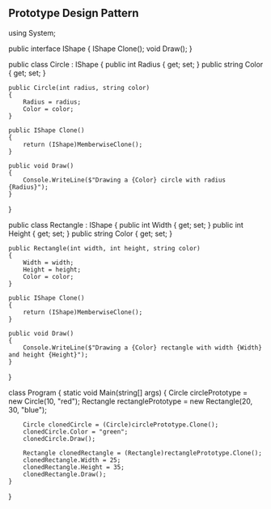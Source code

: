 ## Prototype Design Pattern

using System;

public interface IShape
{
    IShape Clone();
    void Draw();
}

public class Circle : IShape
{
    public int Radius { get; set; }
    public string Color { get; set; }

    public Circle(int radius, string color)
    {
        Radius = radius;
        Color = color;
    }

    public IShape Clone()
    {
        return (IShape)MemberwiseClone();
    }

    public void Draw()
    {
        Console.WriteLine($"Drawing a {Color} circle with radius {Radius}");
    }
}

public class Rectangle : IShape
{
    public int Width { get; set; }
    public int Height { get; set; }
    public string Color { get; set; }

    public Rectangle(int width, int height, string color)
    {
        Width = width;
        Height = height;
        Color = color;
    }

    public IShape Clone()
    {
        return (IShape)MemberwiseClone();
    }

    public void Draw()
    {
        Console.WriteLine($"Drawing a {Color} rectangle with width {Width} and height {Height}");
    }
}

class Program
{
    static void Main(string[] args)
    {
        Circle circlePrototype = new Circle(10, "red");
        Rectangle rectanglePrototype = new Rectangle(20, 30, "blue");

        Circle clonedCircle = (Circle)circlePrototype.Clone();
        clonedCircle.Color = "green";
        clonedCircle.Draw();

        Rectangle clonedRectangle = (Rectangle)rectanglePrototype.Clone();
        clonedRectangle.Width = 25;
        clonedRectangle.Height = 35;
        clonedRectangle.Draw();
    }
}
